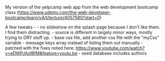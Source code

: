 My version of the yelpcamp web app from the web development bootcamp class (https://www.udemy.com/the-web-developer-bootcamp/learn/v4/t/lecture/4057580?start=0)

A few tweaks - 
    - no slideshow on the splash page because I don't like them. I find them distracting.
    - source is different in largely minor ways, mostly trying to DRY stuff up. 
        - base css file, add another css file with the "myCss" variable
        - message keys array instead of listing them out manually
    - patched with the fixes noted here: https://www.youtube.com/watch?v=eDWPJAzlBfM&feature=youtu.be
    - seed database includes authors